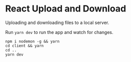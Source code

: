 # React Upload and Download

Uploading and downloading files to a local server.

Run `yarn dev` to run the app and watch for changes.
```
npm i nodemon -g && yarn
cd client && yarn
cd ..
yarn dev
```